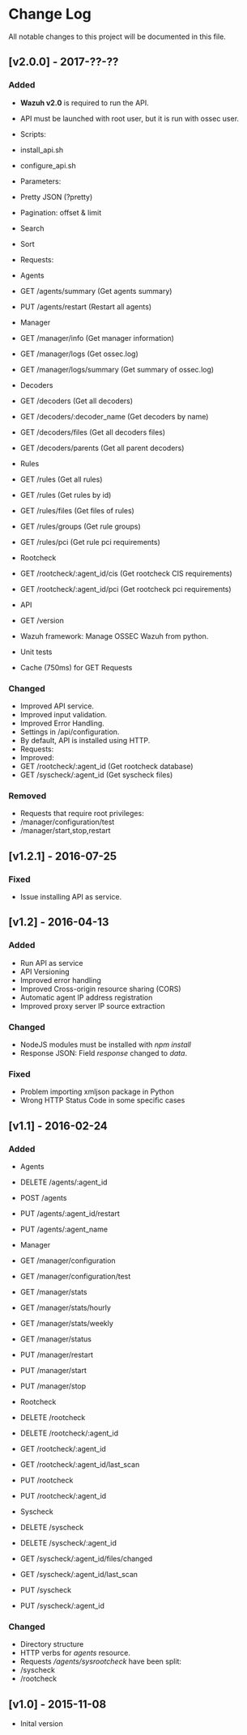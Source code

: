 # Change Log
All notable changes to this project will be documented in this file.


## [v2.0.0] - 2017-??-??
### Added
- **Wazuh v2.0** is required to run the API.
- API must be launched with root user, but it is run with ossec user.
- Scripts:
 - install_api.sh
 - configure_api.sh
- Parameters:
 - Pretty JSON (?pretty)
 - Pagination: offset & limit
 - Search
 - Sort
- Requests:
 - Agents
  - GET /agents/summary (Get agents summary)
  - PUT /agents/restart (Restart all agents)
 - Manager
  - GET /manager/info (Get manager information)
  - GET /manager/logs (Get ossec.log)
  - GET /manager/logs/summary (Get summary of ossec.log)
 - Decoders
  - GET /decoders (Get all decoders)
  - GET /decoders/:decoder_name (Get decoders by name)
  - GET /decoders/files (Get all decoders files)
  - GET /decoders/parents (Get all parent decoders)
 - Rules
  - GET /rules (Get all rules)
  - GET /rules (Get rules by id)
  - GET /rules/files (Get files of rules)
  - GET /rules/groups (Get rule groups)
  - GET /rules/pci (Get rule pci requirements)
 - Rootcheck
  - GET /rootcheck/:agent_id/cis (Get rootcheck CIS requirements)
  - GET /rootcheck/:agent_id/pci (Get rootcheck pci requirements)
 - API
  - GET /version

- Wazuh framework: Manage OSSEC Wazuh from python.
- Unit tests
- Cache (750ms) for GET Requests

### Changed
- Improved API service.
- Improved input validation.
- Improved Error Handling.
- Settings in /api/configuration.
- By default, API is installed using HTTP.
- Requests:
 - Improved:
  - GET /rootcheck/:agent_id (Get rootcheck database)
  - GET /syscheck/:agent_id (Get syscheck files)

### Removed
- Requests that require root privileges:
 - /manager/configuration/test
 - /manager/start,stop,restart


## [v1.2.1] - 2016-07-25
### Fixed
- Issue installing API as service.


## [v1.2] - 2016-04-13
### Added
- Run API as service
- API Versioning
- Improved error handling
- Improved Cross-origin resource sharing (CORS)
- Automatic agent IP address registration
- Improved proxy server IP source extraction

### Changed
- NodeJS modules must be installed with *npm install*
- Response JSON: Field *response* changed to *data*.

### Fixed
- Problem importing xmljson package in Python
- Wrong HTTP Status Code in some specific cases


## [v1.1] - 2016-02-24
### Added
- Agents
 - DELETE /agents/:agent_id
 - POST /agents
 - PUT /agents/:agent_id/restart
 - PUT /agents/:agent_name

- Manager
 - GET /manager/configuration
 - GET /manager/configuration/test
 - GET /manager/stats
 - GET /manager/stats/hourly
 - GET /manager/stats/weekly
 - GET /manager/status
 - PUT /manager/restart
 - PUT /manager/start
 - PUT /manager/stop

- Rootcheck
 - DELETE /rootcheck
 - DELETE /rootcheck/:agent_id
 - GET /rootcheck/:agent_id
 - GET /rootcheck/:agent_id/last_scan
 - PUT /rootcheck
 - PUT /rootcheck/:agent_id

- Syscheck
 - DELETE /syscheck
 - DELETE /syscheck/:agent_id
 - GET /syscheck/:agent_id/files/changed
 - GET /syscheck/:agent_id/last_scan
 - PUT /syscheck
 - PUT /syscheck/:agent_id


### Changed
- Directory structure
- HTTP verbs for *agents* resource.
- Requests */agents/sysrootcheck* have been split:
 - /syscheck
 - /rootcheck


## [v1.0] - 2015-11-08
- Inital version
